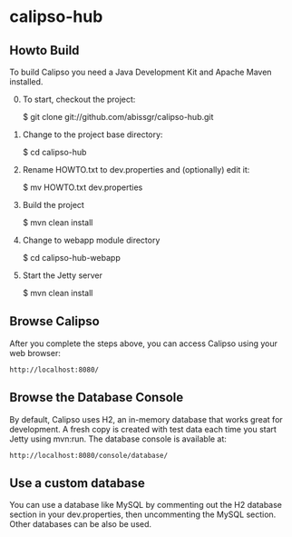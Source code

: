 # calipso-hub

## Howto Build

To build Calipso you need a Java Development Kit and Apache Maven installed. 

0) To start, checkout the project:

    $ git clone git://github.com/abissgr/calipso-hub.git

1) Change to the project base directory:

    $ cd calipso-hub

2) Rename HOWTO.txt to dev.properties and (optionally) edit it: 

    $ mv HOWTO.txt dev.properties

3) Build the project 

    $ mvn clean install

4) Change to webapp module directory 

    $ cd calipso-hub-webapp

5) Start the Jetty server 

    $ mvn clean install
    
## Browse Calipso

After you complete the steps above, you can access Calipso using your web browser: 

    http://localhost:8080/
    
## Browse the Database Console 

By default, Calipso uses H2, an in-memory database that works great for development.
A fresh copy is created with test data each time you start Jetty using mvn:run. 
The database console is available at: 

	http://localhost:8080/console/database/
	

## Use a custom database 

You can use a database like MySQL by commenting out the H2 database section in your dev.properties, 
then uncommenting the MySQL section. Other databases can be also be used.  
    


